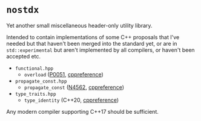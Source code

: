 # `nostdx`

Yet another small miscellaneous header-only utility library.

Intended to contain implementations of some C++ proposals that I've needed but
that haven't been merged into the standard yet, or are in `std::experimental`
but aren't implemented by all compilers, or haven't been accepted etc.

- `functional.hpp`
  - `overload` ([P0051](http://wg21.link/p0051), [cppreference](https://en.cppreference.com/w/cpp/utility/variant/visit))
- `propagate_const.hpp`
  - `propagate_const` ([N4562](http://wg21.link/n4562), [cppreference](https://en.cppreference.com/w/cpp/experimental/propagate_const))
- `type_traits.hpp`
  - `type_identity` (C++20, [cppreference](https://en.cppreference.com/w/cpp/types/type_identity))

Any modern compiler supporting C++17 should be sufficient.
